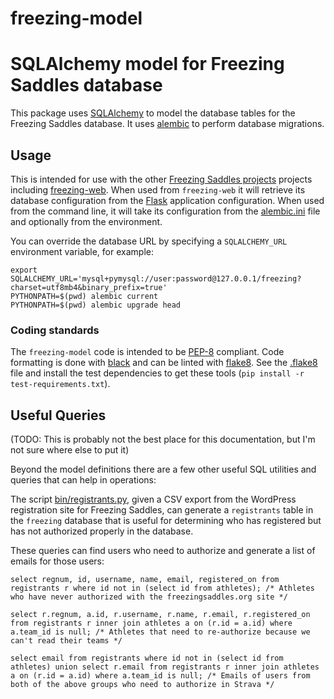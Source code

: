 # freezing-model
SQLAlchemy model for Freezing Saddles database
==============================================

This package uses [SQLAlchemy](https://www.sqlalchemy.org/) to model the
database tables for the Freezing Saddles database. It uses
[alembic](ihttps://pypi.org/project/alembic/) to perform database migrations. 

Usage
-----
This is intended for use with the other
[Freezing Saddles projects](https://github.org/freezingsaddles/) projects
including [freezing-web](https://github.org/freezingsaddles/freezing-web).
When used from `freezing-web` it will retrieve its database configuration
from the [Flask](http://flask.pocoo.org/) application configuration. When
used from the command line, it will take its configuration from the
[alembic.ini](alembic.ini) file and optionally from the environment.

You can override the database URL by specifying a `SQLALCHEMY_URL` environment
variable, for example:

    export SQLALCHEMY_URL='mysql+pymysql://user:password@127.0.0.1/freezing?charset=utf8mb4&binary_prefix=true'
    PYTHONPATH=$(pwd) alembic current
    PYTHONPATH=$(pwd) alembic upgrade head

### Coding standards
The `freezing-model` code is intended to be [PEP-8](https://www.python.org/dev/peps/pep-0008/) compliant. Code formatting is done with [black](https://black.readthedocs.io/en/stable/) and can be linted with [flake8](http://flake8.pycqa.org/en/latest/). See the [.flake8](.flake8) file and install the test dependencies to get these tools (`pip install -r test-requirements.txt`).

Useful Queries
--------------
(TODO: This is probably not the best place for this documentation, but I'm not sure where else to put it)

Beyond the model definitions there are a few other useful SQL utilities and queries that can help in operations:

The script [bin/registrants.py](bin/registrants.py), given a CSV export from the WordPress registration site for Freezing Saddles, can generate a `registrants` table in the `freezing` database that is useful for determining who has registered but has not authorized properly in the database.

These queries can find users who need to authorize and generate a list of emails for those users:
```
select regnum, id, username, name, email, registered_on from registrants r where id not in (select id from athletes); /* Athletes who have never authorized with the freezingsaddles.org site */

select r.regnum, a.id, r.username, r.name, r.email, r.registered_on from registrants r inner join athletes a on (r.id = a.id) where a.team_id is null; /* Athletes that need to re-authorize because we can't read their teams */

select email from registrants where id not in (select id from athletes) union select r.email from registrants r inner join athletes a on (r.id = a.id) where a.team_id is null; /* Emails of users from both of the above groups who need to authorize in Strava */
```
